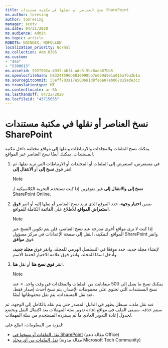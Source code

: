 ```yaml
---
title: نسخ العناصر أو نقلها في مكتبة مستندات SharePoint
ms.author: toresing
author: tomresing
manager: scotv
ms.date: 04/21/2020
ms.audience: Admin
ms.topic: article
ROBOTS: NOINDEX, NOFOLLOW
localization_priority: Normal
ms.collection: Adm_O365
ms.custom:
- "454"
- "5300013"
ms.assetid: 592f502a-493f-4bf4-adc3-5bc8aea87bb5
ms.openlocfilehash: b8324f596b6830998bb7e659d561a015a7ba2b1a
ms.sourcegitcommit: 55eff703a17e500681d8fa6a87eb067019ade3cc
ms.translationtype: MT
ms.contentlocale: ar-SA
ms.lasthandoff: 04/22/2020
ms.locfileid: "43715655"
---
```

# <a name="copy-or-move-items-in-a-sharepoint-document-library"></a>نسخ العناصر أو نقلها في مكتبة مستندات SharePoint

يمكنك نسخ الملفات والمجلدات والارتباطات ونقلها إلى مواقع مختلفة داخل مكتبة المستندات. يمكنك أيضًا نسخ العناصر عبر المواقع. 
  
1. في مستعرض، استعرض إلى الملفات أو المجلدات أو الارتباطات التي تريد نقلها، ثم انقر فوق **نسخ إلى** أو **الانتقال إلى**.

    > [!NOTE]
    > **نسخ إلى** **والانتقال إلى** غير متوفرين إذا كنت تستخدم التجربة الكلاسيكية لـ SharePoint Online.
  
2. ضمن **اختيار وجهة،** حدد الموقع الذي تريد نسخ العناصر أو نقلها إليه أو انقر **فوق استعراض المواقع** للاطلاع على القائمة الكاملة للمواقع.

    > [!NOTE]
    > إذا كنت لا ترى مواقع أخرى مدرجة عند نسخ العناصر، فلن يتم تكوين النسخ عبر المواقع. لتمكينه، انتقل إلى صفحة الإعدادات في مركز مسؤول SharePoint وانقر فوق **موافق**.
  
    لإنشاء مجلد جديد، حدد موقعًا في التسلسل الهرمي للمجلد، وانقر فوق **مجلد جديد،** وأدخل اسمًا للمجلد، وانقر فوق علامة الاختيار لحفظ الاسم.

3. انقر **فوق نسخ هنا** أو نقل **هنا**.

    > [!NOTE]
    > يمكنك نسخ ما يصل إلى 500 ميغابايت من الملفات والمجلدات في وقت واحد. > عند نسخ المستندات التي تحتوي على محفوظات الإصدار، يتم نسخ أحدث إصدار فقط. عند نقل المستندات، يتم نقل محفوظاتها أيضًا.
  
 عند نقل ملف، سيظل يظهر في الدليل المصدر حتى يتم نقله بالكامل إلى الوجهة، ثم سيتم حذفه. سيبقى الملف في مواقع إعادة تدوير سلة المهملات بعد اكتمال النقل ويخضع لجدول إعادة التدوير العادي ما لم يسترده المستخدم من سلة المهملات.

لمزيد من المعلومات، اطلع على:

 - [نقل الملفات أو نسخها في SharePoint](https://support.office.com/article/move-or-copy-files-in-sharepoint-00e2f483-4df3-46be-a861-1f5f0c1a87bc) (مقالة دعم Office)
 - [نقل الملفات من أي مجلد](https://techcommunity.microsoft.com/t5/Microsoft-SharePoint-Blog/Now-move-files-anywhere-in-Office-365-SharePoint-and-OneDrive/ba-p/146973) (مقالة مدونة Microsoft Tech Community)  